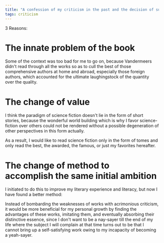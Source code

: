 ```yaml
---
title: "A confession of my criticism in the past and the decision of suspending the project of reviewing the Big Book of Science Fiction "
tags: criticism
---
```



3 Reasons:

# The innate problem of the book

Some of the context was too bad for me to go on, because Vandermeers didn't read through all the works so as to cull the best of those comprehensive authors at home and abroad, especially those foreign authors, which accounted for the ultimate laughingstock of the quantity over the quality.

# The change of value
I think the paradigm of science fiction doesn't lie in the form of short stories, because the wonderful world building which is why I favor science-fiction over others could not be rendered without a possible degeneration of other perspectives in this form actually.

As a result, I would like to read science fiction only in the form of tomes and only read the best, the awarded, the famous, or just my favorites hereafter.

# The change of method to accomplish the same initial ambition
I initiated to do this to improve my literary experience and literacy, but now I have found a better method:
	
Instead of bombarding the weaknesses of works with acrimonious criticism, it would be more beneficial for my personal growth by finding the advantages of these works, imitating them, and eventually absorbing their distinctive essence, since I don't want to be a nay-sayer till the end of my life where the subject I will complain at that time turns out to be that I cannot bring up a self-satisfying work owing to my incapacity of becoming a yeah-sayer.
